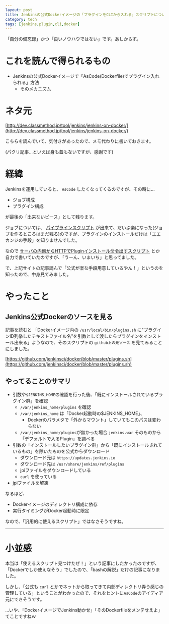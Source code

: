 ```yaml
---
layout: post
title: Jenkinsの公式Dockerイメージの「プラグインをCLIから入れる」スクリプトについて
category: tech
tags: [jenkins,plugin,cli,docker]
---
```


「自分の備忘録」かつ「良いノウハウではない」です。あしからず。

# これを読んで得られるもの

- Jenkinsの公式Dockerイメージで「AsCode(Dockerfile)でプラグイン入れられる」方法
  - そのメカニズム

# ネタ元

[http://dev.classmethod.jp/tool/jenkins/jenkins-on-docker/](http://dev.classmethod.jp/tool/jenkins/jenkins-on-docker/)

こちらを読んでいて、気付きがあったので、メモ代わりに書いておきます。

(パクリ記事…といえば身も蓋もないですが、感謝です)

# 経緯

Jenkinsを運用していると、 `AsCode` したくなってくるのですが、その時に…

- ジョブ構成
- プラグイン構成

が最後の「出来ないピース」として残ります。

ジョブについては、 [パイプラインスクリプト](https://jenkins.io/doc/book/pipeline/) が出来て、だいぶ楽になった(ジョブを作るところはまだ残る)のですが、プラグインのインストールだけは「エエカンジの手段」を知りませんでした。

なので [サーバの内側からHTTPでPluginインストール命令出すスクリプト](https://github.com/exemplary-buildpipeline-projects/jenkins1-2-sample/blob/master/provision/setup-as-code/setup_jenkins1.sh) とか自力で書いていたのですが、「うーん、いまいち」と思ってました。

で、上記サイトの記事読んで「公式が楽な手段用意しているやん！」というのを知ったので、中身見てみました。

# やったこと

## Jenkins公式Dockerのソースを見る

記事を読むと 「Dockerイメージ内の `/usr/local/bin/plugins.sh` に"プラグインID列挙したテキストファイル名"を引数として渡したらプラグインをインストール出来る」ようなので、そのスクリプトの `github上の元ソース` を見てみることにしました。

[https://github.com/jenkinsci/docker/blob/master/plugins.sh](https://github.com/jenkinsci/docker/blob/master/plugins.sh)

## やってることのサマリ

- 引数や`$JENKINS_HOME`の確認を行った後、「既にインストールされているプラグイン群」を確認
  + `/var/jenkins_home/plugins` を確認
  + `/var/jenkins_home` は「Docker起動時の$JENKINS_HOME」、
    + Dockerのパラメタで「外からマウント」していてもこのパスは変わらない
  + `/var/jenkins_home/plugins`が無かった場合 `jenkins.war` そのものから「デフォルトで入るPlugin」を調べる
- 引数の「インストールしたいプラグイン群」から「既にインストールされているもの」を除いたものを公式からダウンロード
  + ダウンロード元は `https://updates.jenkins.io` 
  + ダウンロード先は `/usr/share/jenkins/ref/plugins`
  + jpiファイルをダウンロードしている
  + `curl` を使っている
- jpiファイルを解凍

なるほど、

- Dockerイメージのディレクトリ構成に依存
- 実行タイミングがDocker起動時に限定

なので、「汎用的に使えるスクリプト」ではなさそうですね。

---

# 小並感

本当は「使えるスクリプト見つけたぜ！」という記事にしたかったのですが、「Dockerでしか使えなそう」でしたので、「bashの解説」だけの記事になりました。

しかし、「公式も `curl` とかでネットから取ってきて内部ディレクトリ弄う感じの管理している」ということがわかったので、それをヒントに`AsCode`のアイディア元にできそうです。

…いや、「DockerイメージでJenkins動かせ」「そのDockerfileをメンテせえよ」てことですねｗ
